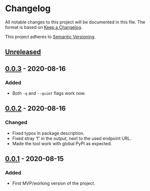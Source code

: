 # Changelog

All notable changes to this project will be documented in this file.
The format is based on [Keep a Changelog](https://keepachangelog.com/en/1.0.0/).

This project adheres to [Semantic Versioning](https://semver.org/spec/v2.0.0.html).

## [Unreleased]

## [0.0.3] - 2020-08-16

### Added
- Both `-q` and `--quiet` flags work now.

## [0.0.2] - 2020-08-16

### Changed

- Fixed typos in package description.
- Fixed stray 'f' in the output, next to the used endpoint URL.
- Made the tool work with global PyPI as expected.

## [0.0.1] - 2020-08-15

### Added

- First MVP/working version of the project.

[unreleased]: https://github.com/mrmino/twine-verify-upload/compare/v1.1.0...HEAD
[0.0.3]: https://github.com/mrmino/twine-verify-upload/compare/v0.0.2...v0.0.3
[0.0.2]: https://github.com/mrmino/twine-verify-upload/compare/v0.0.1...v0.0.2
[0.0.1]: https://github.com/mrmino/twine-verify-upload/releases/tag/v0.0.1
